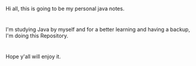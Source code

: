 Hi all, this is going to be my personal java notes. 
#
I'm studying Java by myself and for a better learning and having a backup, I'm doing this Repository.
#
Hope y'all will enjoy it.
